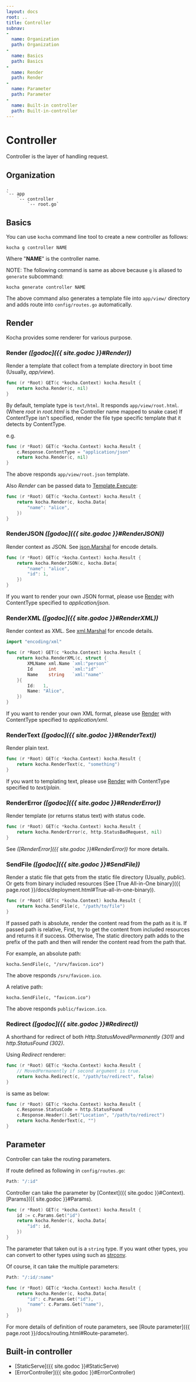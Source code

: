 ```yaml
---
layout: docs
root: ..
title: Controller
subnav:
-
  name: Organization
  path: Organization
-
  name: Basics
  path: Basics
-
  name: Render
  path: Render
-
  name: Parameter
  path: Parameter
-
  name: Built-in controller
  path: Built-in-controller
---
```


# Controller <a id="Controller"></a>

Controller is the layer of handling request.

## Organization <a id="Organization"></a>

```
.
`-- app
    `-- controller
        `-- root.go`
```

## Basics <a id="Basics"></a>

You can use `kocha` command line tool to create a new controller as follows:

    kocha g controller NAME

Where "**NAME**" is the controller name.

NOTE: The following command is same as above because `g` is aliased to `generate` subcommand:

    kocha generate controller NAME

The above command also generates a template file into `app/view/` directory and adds route into `config/routes.go` automatically.

## Render <a id="Render"></a>

Kocha provides some renderer for various purpose.

### Render *([godoc]({{ site.godoc }}#Render))*

Render a template that collect from a template directory in boot time (Usually, *app/view*).

```go
func (r *Root) GET(c *kocha.Context) kocha.Result {
    return kocha.Render(c, nil)
}
```

By default, template type is `text/html`. It responds `app/view/root.html`. (Where *root* in *root.html* is the Controller name mapped to snake case)
If ContentType isn't specified, render the file type specific template that it detects by ContentType.

e.g.

```go
func (r *Root) GET(c *kocha.Context) kocha.Result {
    c.Response.ContentType = "application/json"
    return kocha.Render(c, nil)
}
```

The above responds `app/view/root.json` template.

Also *Render* can be passed data to [Template.Execute](http://golang.org/pkg/html/template/#Template.Execute):

```go
func (r *Root) GET(c *kocha.Context) kocha.Result {
    return kocha.Render(c, kocha.Data{
        "name": "alice",
    })
}
```

### RenderJSON *([godoc]({{ site.godoc }}#RenderJSON))*

Render context as JSON. See [json.Marshal](http://golang.org/pkg/encoding/json/#Marshal) for encode details.

```go
func (r *Root) GET(c *kocha.Context) kocha.Result {
    return kocha.RenderJSON(c, kocha.Data{
        "name": "alice",
        "id": 1,
    })
}
```

If you want to render your own JSON format, please use [Render](#Render) with ContentType specified to *application/json*.

### RenderXML *([godoc]({{ site.godoc }}#RenderXML))*

Render context as XML. See [xml.Marshal](http://golang.org/pkg/encoding/xml/#Marshal) for encode details.

```go
import "encoding/xml"

func (r *Root) GET(c *kocha.Context) kocha.Result {
    return kocha.RenderXML(c, struct {
        XMLName xml.Name `xml:"person"`
        Id      int      `xml:"id"`
        Name    string   `xml:"name"`
    }{
        Id:   1,
        Name: "Alice",
    })
}
```

If you want to render your own XML format, please use [Render](#Render) with ContentType specified to *application/xml*.

### RenderText *([godoc]({{ site.godoc }}#RenderText))*

Render plain text.

```go
func (r *Root) GET(c *kocha.Context) kocha.Result {
    return kocha.RenderText(c, "something")
}
```

If you want to templating text, please use [Render](#Render) with ContentType specified to *text/plain*.

### RenderError *([godoc]({{ site.godoc }}#RenderError))*

Render template (or returns status text) with status code.

```go
func (r *Root) GET(c *kocha.Context) kocha.Result {
    return kocha.RenderError(c, http.StatusBadRequest, nil)
}
```

See *([RenderError]({{ site.godoc }}#RenderError))* for more details.

### SendFile *([godoc]({{ site.godoc }}#SendFile))*

Render a static file that gets from the static file directory (Usually, *public*).
Or gets from binary included resources (See [True All-in-One binary]({{ page.root }}/docs/deployment.html#True-all-in-one-binary)).

```go
func (r *Root) GET(c *kocha.Context) kocha.Result {
    return kocha.SendFile(c, "/path/to/file")
}
```

If passed path is absolute, render the content read from the path as it is.
If passed path is relative, First, try to get the content from included resources and returns it if success. Otherwise, The static directory path adds to the prefix of the path and then will render the content read from the path that.

For example, an absolute path:

    kocha.SendFile(c, "/srv/favicon.ico")

The above responds `/srv/favicon.ico`.

A relative path:

    kocha.SendFile(c, "favicon.ico")

The above responds `public/favicon.ico`.

### Redirect *([godoc]({{ site.godoc }}#Redirect))*

A shorthand for redirect of both *Http.StatusMovedPermanently (301)* and *http.StatusFound (302)*.

Using *Redirect* renderer:

```go
func (r *Root) GET(c *kocha.Context) kocha.Result {
    // MovedPermanently if second argument is true.
    return kocha.Redirect(c, "/path/to/redirect", false)
}
```

is same as below:

```go
func (r *Root) GET(c *kocha.Context) kocha.Result {
    c.Response.StatusCode = http.StatusFound
    c.Response.Header().Set("Location", "/path/to/redirect")
    return kocha.RenderText(c, "")
}
```

## Parameter <a id="Parameter"></a>

Controller can take the routing parameters.

If route defined as following in `config/routes.go`:

```go
Path: "/:id"
```

Controller can take the parameter by [Context]({{ site.godoc }}#Context).[Params]({{ site.godoc }}#Params).

```go
func (r *Root) GET(c *kocha.Context) kocha.Result {
    id := c.Params.Get("id")
    return kocha.Render(c, kocha.Data{
        "id": id,
    })
}
```

The parameter that taken out is a `string` type. If you want other types, you can convert to other types using such as [strconv](http://golang.org/pkg/strconv/).

Of course, it can take the multiple parameters:

```go
Path: "/:id/:name"
```

```go
func (r *Root) GET(c *kocha.Context) kocha.Result {
    return kocha.Render(c, kocha.Data{
        "id": c.Params.Get("id"),
        "name": c.Params.Get("name"),
    })
}
```

For more details of definition of route parameters, see [Route parameter]({{ page.root }}/docs/routing.html#Route-parameter).

## Built-in controller <a id="Built-in-controller"></a>

* [StaticServe]({{ site.godoc }}#StaticServe)
* [ErrorController]({{ site.godoc }}#ErrorController)
